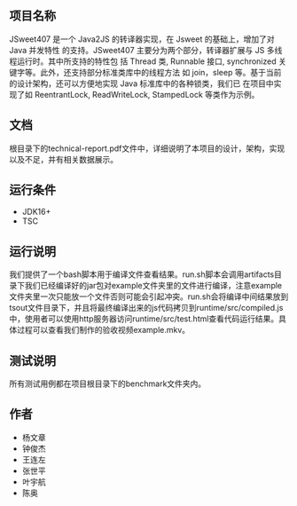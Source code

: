 ## 项目名称
JSweet407 是一个 Java2JS 的转译器实现，在 Jsweet 的基础上，增加了对 Java 并发特性
的支持。JSweet407 主要分为两个部分，转译器扩展与 JS 多线程运行时。其中所支持的特性包
括 Thread 类, Runnable 接口, synchronized 关键字等。此外，还支持部分标准类库中的线程方法
如 join，sleep 等。基于当前的设计架构，还可以方便地实现 Java 标准库中的各种锁类，我们已
在项目中实现了如 ReentrantLock, ReadWriteLock, StampedLock 等类作为示例。

## 文档
根目录下的technical-report.pdf文件中，详细说明了本项目的设计，架构，实现以及不足，并有相关数据展示。

## 运行条件
* JDK16+
* TSC 



## 运行说明
我们提供了一个bash脚本用于编译文件查看结果。run.sh脚本会调用artifacts目录下我们已经编译好的jar包对example文件夹里的文件进行编译，注意example文件夹里一次只能放一个文件否则可能会引起冲突。run.sh会将编译中间结果放到tsout文件目录下，并且将最终编译出来的js代码拷贝到runtime/src/compiled.js中，使用者可以使用http服务器访问runtime/src/test.html查看代码运行结果。具体过程可以查看我们制作的验收视频example.mkv。


## 测试说明
所有测试用例都在项目根目录下的benchmark文件夹内。



## 作者
* 杨文章
* 钟俊杰
* 王连左
* 张世平
* 叶宇航
* 陈奥
